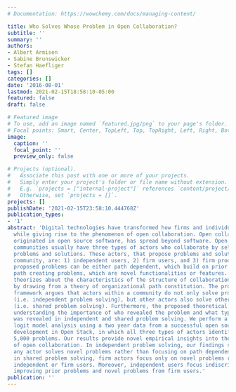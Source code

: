 ```yaml
---
# Documentation: https://wowchemy.com/docs/managing-content/

title: Who Solves Whose Problem in Open Collaboration?
subtitle: ''
summary: ''
authors:
- Albert Armisen
- Sabine Brunswicker
- Stefan Haefliger
tags: []
categories: []
date: '2016-08-01'
lastmod: 2021-02-15T18:58:10-05:00
featured: false
draft: false

# Featured image
# To use, add an image named `featured.jpg/png` to your page's folder.
# Focal points: Smart, Center, TopLeft, Top, TopRight, Left, Right, BottomLeft, Bottom, BottomRight.
image:
  caption: ''
  focal_point: ''
  preview_only: false

# Projects (optional).
#   Associate this post with one or more of your projects.
#   Simply enter your project's folder or file name without extension.
#   E.g. `projects = ["internal-project"]` references `content/project/deep-learning/index.md`.
#   Otherwise, set `projects = []`.
projects: []
publishDate: '2021-02-15T23:58:10.444768Z'
publication_types:
- '1'
abstract: 'Digital technologies have transformed how firms and individuals collaborate
  while giving rise to the phenomenon of open collaboration. Open collaboration, which
  originated in open source software, has spread beyond software. Open collaboration
  communities usually have three types of actors who collaborate by selectively revealing
  problems and solutions. These actors, that propose problems and solution to the
  community, are: 1) independent users, 2) firm users, and 3) firm producers. The
  proposed problems can be either path dependent, which build on prior problems, or
  path creating problems, which are novel functionalities or features. This article
  theorizes about the characteristics of the structure of collaboration in open collaboration,
  by drawing from a theory of organizational path constitution. The proposed theoretical
  framework argues that actors within a community do not only solve problems by themselves
  (i.e. independent problem solving), but other actors also solve other actors´ problems
  (i.e. shared problem solving). Furthermore, the proposed theoretical framework allows
  understanding the importance of who revealed the problem and what type of problem
  was revealed in independent and shared problem solving. We perform a multinomial
  logit model analysis using a two year data from a successful open source software
  development in Open Stack, in which all three types of actors identified more than
  5,000 problems. Our results provide novel empirical insights into the structure
  of open collaboration. In independent problem solving, our findings suggest that
  any actor solves novel problems rather than focusing on path dependent ones. However,
  in shared problem solving, firm actors focus only on novel problems revealed by
  independent or firm users. Moreover, independent users focus indiscriminately on
  improving prior problems and novel problems from firm users.'
publication: ''
---
```

